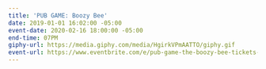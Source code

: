```yaml
---
title: 'PUB GAME: Boozy Bee'
date: 2019-01-01 16:02:00 -05:00
event-date: 2020-02-16 18:00:00 -05:00
end-time: 07PM
giphy-url: https://media.giphy.com/media/HgirkVPmAATTO/giphy.gif
event-url: https://www.eventbrite.com/e/pub-game-the-boozy-bee-tickets-92082885389
---
```


